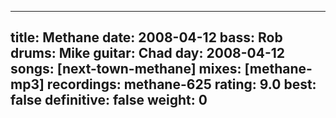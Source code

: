 
---
title: Methane
date: 2008-04-12
bass:	Rob
drums:	Mike
guitar:	Chad
day: 2008-04-12
songs: [next-town-methane]
mixes: [methane-mp3]
recordings: methane-625
rating: 9.0
best: false
definitive: false
weight: 0
---
